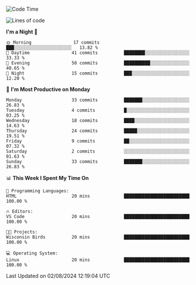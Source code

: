 <!--START_SECTION:waka-->
![Code Time](http://img.shields.io/badge/Code%20Time-205%20hrs%2035%20mins-blue)

![Lines of code](https://img.shields.io/badge/From%20Hello%20World%20I%27ve%20Written-15.7%20thousand%20lines%20of%20code-blue)

**I'm a Night 🦉** 

```text
🌞 Morning                17 commits          ███░░░░░░░░░░░░░░░░░░░░░░   13.82 % 
🌆 Daytime                41 commits          ████████░░░░░░░░░░░░░░░░░   33.33 % 
🌃 Evening                50 commits          ██████████░░░░░░░░░░░░░░░   40.65 % 
🌙 Night                  15 commits          ███░░░░░░░░░░░░░░░░░░░░░░   12.20 % 
```
📅 **I'm Most Productive on Monday** 

```text
Monday                   33 commits          ███████░░░░░░░░░░░░░░░░░░   26.83 % 
Tuesday                  4 commits           █░░░░░░░░░░░░░░░░░░░░░░░░   03.25 % 
Wednesday                18 commits          ████░░░░░░░░░░░░░░░░░░░░░   14.63 % 
Thursday                 24 commits          █████░░░░░░░░░░░░░░░░░░░░   19.51 % 
Friday                   9 commits           ██░░░░░░░░░░░░░░░░░░░░░░░   07.32 % 
Saturday                 2 commits           ░░░░░░░░░░░░░░░░░░░░░░░░░   01.63 % 
Sunday                   33 commits          ███████░░░░░░░░░░░░░░░░░░   26.83 % 
```


📊 **This Week I Spent My Time On** 

```text
💬 Programming Languages: 
HTML                     20 mins             █████████████████████████   100.00 % 

🔥 Editors: 
VS Code                  20 mins             █████████████████████████   100.00 % 

🐱‍💻 Projects: 
Wisconsin Birds          20 mins             █████████████████████████   100.00 % 

💻 Operating System: 
Linux                    20 mins             █████████████████████████   100.00 % 
```


 Last Updated on 02/08/2024 12:19:04 UTC
<!--END_SECTION:waka-->
